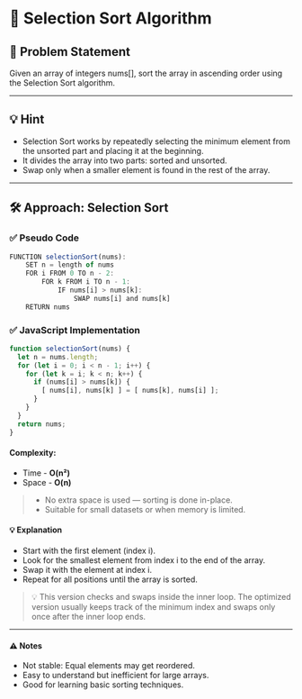 # 🔄 Selection Sort Algorithm

## 🧩 Problem Statement
Given an array of integers nums[], sort the array in ascending order using the Selection Sort algorithm.

---

## 💡 Hint
- Selection Sort works by repeatedly selecting the minimum element from the unsorted part and placing it at the beginning.
- It divides the array into two parts: sorted and unsorted.
- Swap only when a smaller element is found in the rest of the array.

---

## 🛠️ Approach: Selection Sort

### ✅ Pseudo Code
```js
FUNCTION selectionSort(nums):
    SET n = length of nums
    FOR i FROM 0 TO n - 2:
        FOR k FROM i TO n - 1:
            IF nums[i] > nums[k]:
                SWAP nums[i] and nums[k]
    RETURN nums
```
### ✅ JavaScript Implementation
```js
function selectionSort(nums) {
  let n = nums.length;
  for (let i = 0; i < n - 1; i++) {
    for (let k = i; k < n; k++) {
      if (nums[i] > nums[k]) {
        [ nums[i], nums[k] ] = [ nums[k], nums[i] ];
      }
    }
  }
  return nums;
}
```
#### Complexity:
- Time - **O(n²)**
- Space - **O(n)**

> - No extra space is used — sorting is done in-place.
> - Suitable for small datasets or when memory is limited.

#### 💡 Explanation
- Start with the first element (index i).
- Look for the smallest element from index i to the end of the array.
- Swap it with the element at index i.
- Repeat for all positions until the array is sorted.

>💡 This version checks and swaps inside the inner loop.
The optimized version usually keeps track of the minimum index and swaps only once after the inner loop ends.

---

#### ⚠️ Notes
- Not stable: Equal elements may get reordered.
- Easy to understand but inefficient for large arrays.
- Good for learning basic sorting techniques.